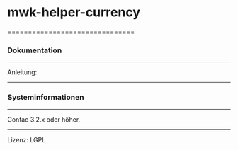 # mwk-helper-currency
===============================

### Dokumentation
-----------------------------

Anleitung:

-----------------------------

### Systeminformationen
-----------------------------

Contao 3.2.x oder höher.

-----------------------------

Lizenz: LGPL
